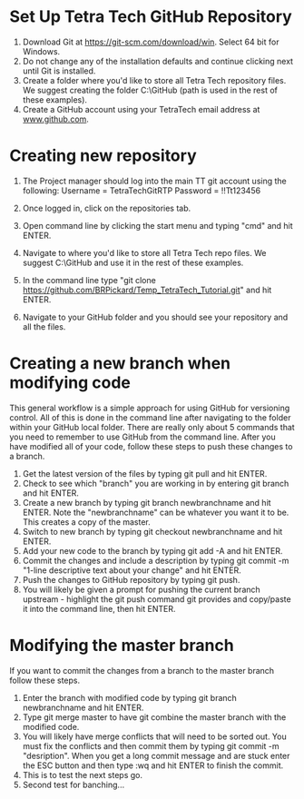 # Set Up Tetra Tech GitHub Repository
1) Download Git at https://git-scm.com/download/win. Select 64 bit for Windows. 
2) Do not change any of the installation defaults and continue clicking next until Git is installed.
3) Create a folder where you'd like to store all Tetra Tech repository files. We suggest creating the folder C:\GitHub (path is used in the rest of these examples).
4) Create a GitHub account using your TetraTech email address at www.github.com.

# Creating new repository
1) The Project manager should log into the main TT git account using the following:
    Username = TetraTechGitRTP
    Password = !!Tt123456
2) Once logged in, click on the repositories tab. 

2) Open command line by clicking the start menu and typing "cmd" and hit ENTER.
3) Navigate to where you'd like to store all Tetra Tech repo files. We suggest C:\GitHub and use it in the rest of these examples.
4) In the command line type "git clone https://github.com/BRPickard/Temp_TetraTech_Tutorial.git" and hit ENTER.
5) Navigate to your GitHub folder and you should see your repository and all the files.

# Creating a new branch when modifying code ###
This general workflow is a simple approach for using GitHub for versioning control. All of this is done in the command line after navigating to the folder within your GitHub local folder. There are really only about 5 commands that you need to remember to use GitHub from the command line. After you have modified all of your code, follow these steps to push these changes to a branch.

1) Get the latest version of the files by typing git pull and hit ENTER.
2) Check to see which "branch" you are working in by entering git branch and hit ENTER.
3) Create a new branch by typing git branch newbranchname and hit ENTER. Note the "newbranchname" can be whatever you want it to be. This creates a copy of the master.
4) Switch to new branch by typing git checkout newbranchname and hit ENTER.
5) Add your new code to the branch by typing git add -A and hit ENTER.
6) Commit the changes and include a description by typing git commit -m "1-line descriptive text about your change" and hit ENTER.
7) Push the changes to GitHub repository by typing git push.
8) You will likely be given a prompt for pushing the current branch upstream - highlight the git push command git provides and copy/paste it into the command line, then hit ENTER.

# Modifying the master branch
If you want to commit the changes from a branch to the master branch follow these steps. 
1) Enter the branch with modified code by typing git branch newbranchname and hit ENTER.
2) Type git merge master to have git combine the master branch with the modified code. 
3) You will likely have merge conflicts that will need to be sorted out. You must fix the conflicts and then commit them by typing git commit -m "desription". When you get a long commit message and are stuck enter the ESC button and then type :wq and hit ENTER to finish the commit. 
4) This is to test the next steps go.
5) Second test for banching...
